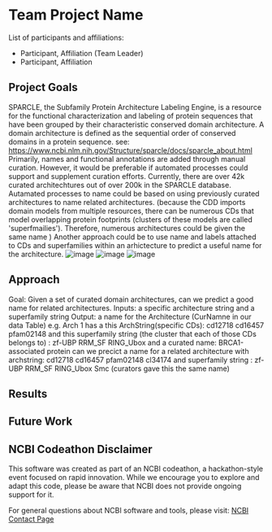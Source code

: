 # Team Project Name

List of participants and affiliations:
- Participant, Affiliation (Team Leader)
- Participant, Affiliation

## Project Goals
 SPARCLE, the Subfamily Protein Architecture Labeling Engine, is a resource for the functional characterization and labeling of protein sequences that have been grouped by their characteristic conserved domain architecture. A domain architecture is defined as the sequential order of conserved domains in a protein sequence.  see: https://www.ncbi.nlm.nih.gov/Structure/sparcle/docs/sparcle_about.html
Primarily, names and functional annotations are added through manual curation. However, it would be preferable if automated processes could support and supplement curation efforts. Currently, there are over 42k curated architechtures out of over 200k in the SPARCLE database.  Autamated processes to name could be based on using previously curated architectures to name related architectures. (because the CDD imports domain models from multiple resources, there can be numerous CDs that model overlapping protein footprints (clusters of these models are called 'superfmailies'). Therefore, numerous architectures could be given the same name ) Another approach could be to use name and labels attached to CDs and superfamilies within an arhictecture to predict a useful name for the architecture. 
![image](https://github.com/NCBI-Codeathons/mlxai-2024-team-gwadz-yang/assets/35601022/debf6388-734a-472d-9bdd-8a8013a4400f)
![image](https://github.com/NCBI-Codeathons/mlxai-2024-team-gwadz-yang/assets/35601022/72302944-3ad2-482f-a0d7-5ebd7a87f633)
![image](https://github.com/NCBI-Codeathons/mlxai-2024-team-gwadz-yang/assets/35601022/fc5f012e-0666-443a-a73c-212da92ad77f)



## Approach
Goal: Given a set of curated domain architectures, can we predict a good name for related architectures. 
Inputs: 
a specific architecture string and a superfamily string
Output:  a  name for the Architecture (CurNamne in our data Table)
e.g. Arch 1 has a this ArchString(specific CDs): cd12718 cd16457 pfam02148
and this superfamily string (the cluster that each of those CDs belongs to) : zf-UBP RRM_SF RING_Ubox
and a curated name: BRCA1-associated protein
can we precict a name for a related architecture with archstring: cd12718 cd16457 pfam02148 cl34174 and superfamily string : 
zf-UBP RRM_SF RING_Ubox Smc  (curators gave this the same name) 


## Results

## Future Work

## NCBI Codeathon Disclaimer
This software was created as part of an NCBI codeathon, a hackathon-style event focused on rapid innovation. While we encourage you to explore and adapt this code, please be aware that NCBI does not provide ongoing support for it.

For general questions about NCBI software and tools, please visit: [NCBI Contact Page](https://www.ncbi.nlm.nih.gov/home/about/contact/)

